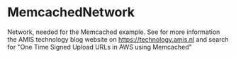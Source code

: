 # MemcachedNetwork

Network, needed for the Memcached example. See for more information the AMIS technology blog website on https://technology.amis.nl and search for "One Time Signed Upload URLs in AWS using Memcached"
